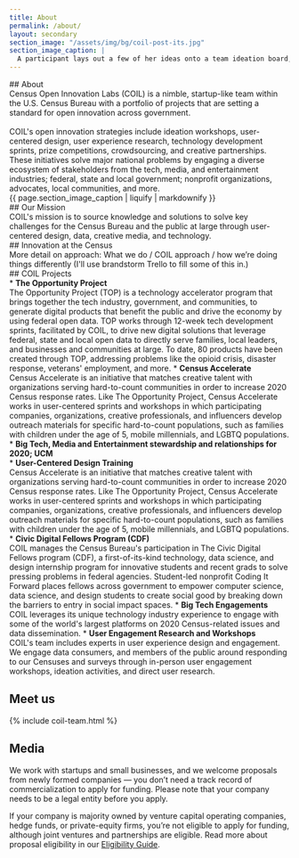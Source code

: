 ```yaml
---
title: About
permalink: /about/
layout: secondary
section_image: "/assets/img/bg/coil-post-its.jpg"
section_image_caption: |
  A participant lays out a few of her ideas onto a team ideation board, in the early phases of a Census Accelerate Create-a-thon, hosted in Washington D.C.
---
```

<head>
<script type="text/javascript"> setTimeout(function(){var a=document.createElement("script"); var b=document.getElementsByTagName("script")[0]; a.src=document.location.protocol+"//script.crazyegg.com/pages/scripts/0041/5508.js?"+Math.floor(new Date().getTime()/3600000); a.async=true;a.type="text/javascript";b.parentNode.insertBefore(a,b)}, 1); </script>
</head>

<section class="background-light-neutral" id="about">
<div class="usa-section usa-content usa-grid" markdown="1">
<div class="usa-width-one-third" markdown="1">
## About
</div>
<div class="usa-width-two-thirds" markdown="1">
Census Open Innovation Labs (COIL) is a nimble, startup-like team within the U.S. Census Bureau with a portfolio of projects that are setting a standard for open innovation across government.
<br><br>
COIL's open innovation strategies include ideation workshops, user-centered design, user experience research, technology development sprints, prize competitions, crowdsourcing, and creative partnerships. These initiatives solve major national problems by engaging a diverse ecosystem of stakeholders from the tech, media, and entertainment industries; federal, state and local government; nonprofit organizations, advocates, local communities, and more.
</div>
</div>
</section>


<section class="section-background-image">
  <div class="usa-grid">
    <div class="usa-width-one-third">
      <div class="caption">{{ page.section_image_caption | liquify | markdownify }}</div>
    </div>
  </div>
</section>

<section class="background-light-neutral" id="mission">
<div class="usa-section usa-content usa-grid" markdown="1">
<div class="usa-width-one-third" markdown="1">
## Our Mission
</div>

<div class="usa-width-two-thirds" markdown="1">
COIL's mission is to source knowledge and solutions to solve key challenges for the Census Bureau and the public at large through user-centered design, data, creative media, and technology.
</div>
</div>
</section>


<section class="background-light-neutral" id="mission">
<div class="usa-section usa-content usa-grid" markdown="1">
<div class="usa-width-one-third" markdown="1">
## Innovation at the Census
</div>
<div class="usa-width-two-thirds" markdown="1">
More detail on approach: What we do / COIL approach / how we’re doing things differently (I'll use brandstorm Trello to fill some of this in.)
</div>
</div>
<div class="usa-section usa-content usa-grid" markdown="1">
<div class="usa-width-one-third" markdown="1">
## COIL Projects
</div>
<div class="usa-width-two-thirds" markdown="1">
* <strong>The Opportunity Project</strong><br>The Opportunity Project (TOP) is a technology accelerator program that brings together the tech industry, government, and communities, to generate digital products that benefit the public and drive the economy by using federal open data. TOP works through 12-week tech development sprints, facilitated by COIL, to drive new digital solutions that leverage federal, state and local open data to directly serve families, local leaders, and businesses and communities at large. To date, 80 products have been created through TOP, addressing problems like the opioid crisis, disaster response, veterans' employment, and more.
* <strong>Census Accelerate</strong><br>Census Accelerate is an initiative that matches creative talent with organizations serving hard-to-count communities in order to increase 2020 Census response rates. Like The Opportunity Project, Census Accelerate works in user-centered sprints and workshops in which participating companies, organizations, creative professionals, and influencers develop outreach materials for specific hard-to-count populations, such as families with children under the age of 5, mobile millennials, and LGBTQ populations.
* <strong>Big Tech, Media and Entertainment stewardship and relationships for 2020; UCM </strong><br>
* <strong>User-Centered Design Training </strong><br>Census Accelerate is an initiative that matches creative talent with organizations serving hard-to-count communities in order to increase 2020 Census response rates. Like The Opportunity Project, Census Accelerate works in user-centered sprints and workshops in which participating companies, organizations, creative professionals, and influencers develop outreach materials for specific hard-to-count populations, such as families with children under the age of 5, mobile millennials, and LGBTQ populations.
* <strong>Civic Digital Fellows Program (CDF)</strong><br>COIL manages the Census Bureau's participation in The Civic Digital Fellows program (CDF), a first-of-its-kind technology, data science, and design internship program for innovative students and recent grads to solve pressing problems in federal agencies. Student-led nonprofit Coding It Forward places fellows across government to empower computer science, data science, and design students to create social good by breaking down the barriers to entry in social impact spaces.
* <strong>Big Tech Engagements</strong><br>COIL leverages its unique technology industry experience to engage with some of the world's largest platforms on 2020 Census-related issues and data dissemination.
* <strong>User Engagement Research and Workshops</strong><br>COIL's team includes experts in user experience design and engagement. We engage data consumers, and members of the public around responding to our Censuses and surveys through in-person user engagement workshops, ideation activities, and direct user research.
</div>
</div>
</section>



<section class="usa-section background-light-neutral" id="meet-us">
<div class="usa-content usa-grid">
<div class="usa-content usa-width-one-whole" markdown="1">

## Meet us

{% include coil-team.html %}

</div>
</div>
</section>

<section class="background-light-neutral" id="media">
<div class="usa-section usa-content usa-grid" >
<div class="usa-width-one-half" markdown="1">

## Media

We work with startups and small businesses, and we welcome proposals from newly formed companies — you don’t need a track record of commercialization to apply for funding. Please note that your company needs to be a legal entity before you apply.

If your company is majority owned by venture capital operating companies, hedge funds, or private-equity firms, you’re not eligible to apply for funding, although joint ventures and partnerships are eligible. Read more about proposal eligibility in our [Eligibility Guide](https://www.sbir.gov/faqs/eligibility-requirements).
</div>
